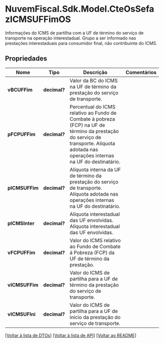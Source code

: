 # NuvemFiscal.Sdk.Model.CteOsSefazICMSUFFimOS
Informações do ICMS de partilha com a UF de término do serviço de transporte na operação interestadual.  Grupo a ser informado nas prestações interestaduais para consumidor final, não contribuinte do ICMS.

## Propriedades

Nome | Tipo | Descrição | Comentários
------------ | ------------- | ------------- | -------------
**vBCUFFim** | **decimal?** | Valor da BC do ICMS na UF de término da prestação do serviço de transporte. | 
**pFCPUFFim** | **decimal?** | Percentual do ICMS relativo ao Fundo de Combate à pobreza (FCP) na UF de término da prestação do serviço de transporte.  Alíquota adotada nas operações internas na UF do destinatário. | 
**pICMSUFFim** | **decimal?** | Alíquota interna da UF de término da prestação do serviço de transporte.  Alíquota adotada nas operações internas na UF do destinatário. | 
**pICMSInter** | **decimal?** | Alíquota interestadual das UF envolvidas.  Alíquota interestadual das UF envolvidas. | 
**vFCPUFFim** | **decimal?** | Valor do ICMS relativo ao Fundo de Combate á Pobreza (FCP) da UF de término da prestação. | 
**vICMSUFFim** | **decimal?** | Valor do ICMS de partilha para a UF de término da prestação do serviço de transporte. | 
**vICMSUFIni** | **decimal?** | Valor do ICMS de partilha para a UF de início da prestação do serviço de transporte. | 

[[Voltar à lista de DTOs]](../README.md#documentation-for-models) [[Voltar à lista de API]](../README.md#documentation-for-api-endpoints) [[Voltar ao README]](../README.md)

